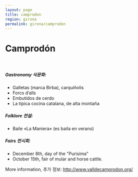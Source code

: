 ```yaml
---
layout: page
title: camprodon
region: girona
permalink: girona/camprodon
---
```


# Camprodón
<br>

##### Gastronomy 식문화:                            

* Galletas (marca Birba), carquiñolis
* Forcs d’alls
* Embutidos de cerdo
* La típica cocina catalana, de alta montaña

##### Folklore 전설:

* Baile «La Maniera» (es baila en verano)

##### Fairs 전시회:

* December 8th, day of the "Purisima"
* October 15th, fair of mular and horse cattle.

More information, 추가 정보: <http://www.valldecamprodon.org/>

​
